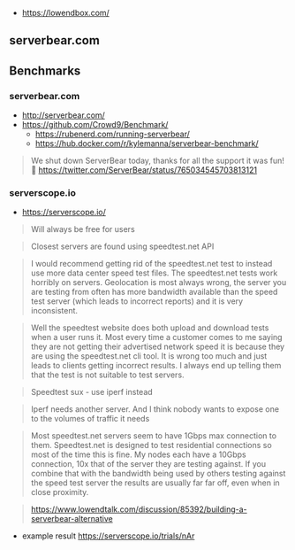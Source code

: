 - https://lowendbox.com/

## serverbear.com

## Benchmarks

### serverbear.com

- http://serverbear.com/
- https://github.com/Crowd9/Benchmark/
  - https://rubenerd.com/running-serverbear/
  - https://hub.docker.com/r/kylemanna/serverbear-benchmark/

> We shut down ServerBear today, thanks for all the support it was fun! 🐻
> https://twitter.com/ServerBear/status/765034545703813121

### serverscope.io

- https://serverscope.io/

> Will always be free for users

> Closest servers are found using speedtest.net API

> I would recommend getting rid of the speedtest.net test to instead use more data center speed test files.
> The speedtest.net tests work horribly on servers. Geolocation is most always wrong, the server you are testing from often has more bandwidth available than the speed test server (which leads to incorrect reports) and it is very inconsistent.

> Well the speedtest website does both upload and download tests when a user runs it. Most every time a customer comes to me saying they are not getting their advertised network speed it is because they are using the speedtest.net cli tool. It is wrong too much and just leads to clients getting incorrect results.
> I always end up telling them that the test is not suitable to test servers.

> Speedtest sux - use iperf instead

> Iperf needs another server. And I think nobody wants to expose one to the volumes of traffic it needs

> Most speedtest.net servers seem to have 1Gbps max connection to them. Speedtest.net is designed to test residential connections so most of the time this is fine.
> My nodes each have a 10Gbps connection, 10x that of the server they are testing against. If you combine that with the bandwidth being used by others testing against the speed test server the results are usually far far off, even when in close proximity.

> https://www.lowendtalk.com/discussion/85392/building-a-serverbear-alternative

- example result https://serverscope.io/trials/nAr
